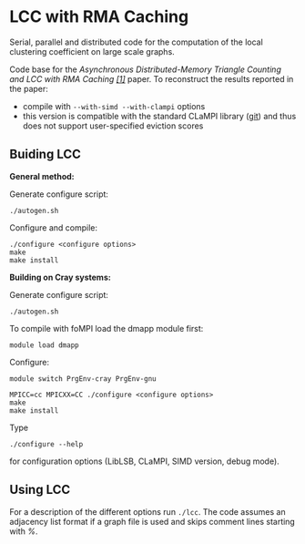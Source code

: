 # LCC with RMA Caching

Serial, parallel and distributed code for the computation of the local clustering coefficient on large scale graphs.

Code base for the *Asynchronous Distributed-Memory Triangle Counting and LCC with RMA Caching [[1]](https://arxiv.org/abs/2202.13976)* paper.
To reconstruct the results reported in the paper:
- compile with ```--with-simd --with-clampi``` options
- this version is compatible with the standard CLaMPI library ([git](https://github.com/spcl/CLaMPI)) and thus does not support user-specified eviction scores

## Buiding LCC

**General method:**

Generate configure script:
```
./autogen.sh
```

Configure and compile:
```
./configure <configure options>
make 
make install
```


**Building on Cray systems:**

Generate configure script:
```
./autogen.sh
```

To compile with foMPI load the dmapp module first:
```
module load dmapp
```

Configure:
```
module switch PrgEnv-cray PrgEnv-gnu

MPICC=cc MPICXX=CC ./configure <configure options>
make
make install
```

Type
```
./configure --help
```
for configuration options (LibLSB, CLaMPI, SIMD version, debug mode).

## Using LCC

For a description of the different options run ```./lcc```. The code assumes an adjacency list format if a graph file is used and skips comment lines starting with *%*.